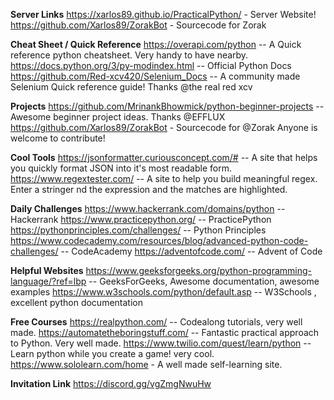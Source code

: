 **Server Links**
https://xarlos89.github.io/PracticalPython/ - Server Website!
https://github.com/Xarlos89/ZorakBot - Sourcecode for Zorak

**Cheat Sheet / Quick Reference**
https://overapi.com/python -- A Quick reference python cheatsheet. Very handy to have nearby.
https://docs.python.org/3/py-modindex.html -- Official Python Docs
https://github.com/Red-xcv420/Selenium_Docs -- A community made Selenium Quick reference guide! Thanks @the real red xcv

**Projects**
https://github.com/MrinankBhowmick/python-beginner-projects -- Awesome beginner project ideas. Thanks @EFFLUX
https://github.com/Xarlos89/ZorakBot - Sourcecode for @Zorak Anyone is welcome to contribute!

**Cool Tools**
https://jsonformatter.curiousconcept.com/# --  A site that helps you quickly format JSON into it's most readable form. 
https://www.regextester.com/ -- A site to help you build meaningful regex. Enter a stringer nd the expression and the matches are highlighted. 

**Daily Challenges**
https://www.hackerrank.com/domains/python -- Hackerrank
https://www.practicepython.org/ -- PracticePython
https://pythonprinciples.com/challenges/ -- Python Principles
https://www.codecademy.com/resources/blog/advanced-python-code-challenges/ -- CodeAcademy
https://adventofcode.com/ -- Advent of Code

**Helpful Websites**
https://www.geeksforgeeks.org/python-programming-language/?ref=lbp -- GeeksForGeeks, Awesome documentation, awesome examples
https://www.w3schools.com/python/default.asp -- W3Schools , excellent python documentation


**Free Courses**
https://realpython.com/ -- Codealong tutorials, very well made.
https://automatetheboringstuff.com/ -- Fantastic practical approach to Python. Very well made.
https://www.twilio.com/quest/learn/python -- Learn python while you create a game! very cool.
https://www.sololearn.com/home - A well made self-learning site. 

**Invitation Link**
https://discord.gg/vgZmgNwuHw
